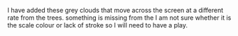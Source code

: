 I have added these grey clouds that move across the screen at a different rate from the trees. something is missing from the I am not sure whether it is the scale colour or lack of stroke so I will need to have a play. 